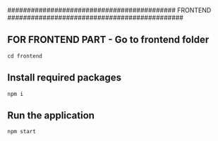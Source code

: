 ########################################### FRONTEND #############################################

## FOR FRONTEND PART - Go to frontend folder

```
cd frontend
```

## Install required packages

```
npm i
```

## Run the application

```
npm start
```

